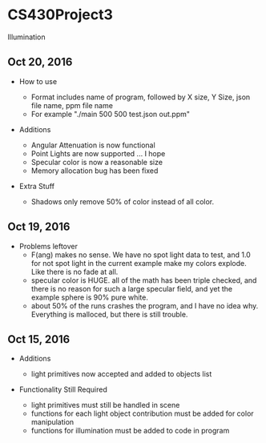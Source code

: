 # CS430Project3
Illumination

Oct 20, 2016
------------
+ How to use
  - Format includes name of program, followed by X size, Y Size, json file name, ppm file name
  - For example "./main 500 500 test.json out.ppm"

+ Additions
  - Angular Attenuation is now functional
  - Point Lights are now supported ... I hope
  - Specular color is now a reasonable size
  - Memory allocation bug has been fixed

+ Extra Stuff
  - Shadows only remove 50% of color instead of all color.
  
Oct 19, 2016
------------

+ Problems leftover
  - F(ang) makes no sense. We have no spot light data to test, and 1.0 for not spot light in the current example make my colors explode. Like there is no fade at all.
  - specular color is HUGE. all of the math has been triple checked, and there is no reason for such a large specular field, and yet the example sphere is 90% pure white.
  - about 50% of the runs crashes the program, and I have no idea why. Everything is malloced, but there is still trouble.

Oct 15, 2016
------------

+ Additions
  - light primitives now accepted and added to objects list

+ Functionality Still Required
  - light primitives must still be handled in scene
  - functions for each light object contribution must be added for color manipulation
  - functions for illumination must be added to code in program
